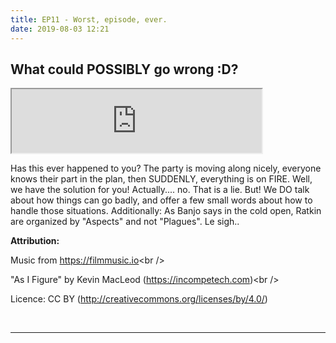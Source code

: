 ```yaml
---
title: EP11 - Worst, episode, ever.
date: 2019-08-03 12:21
---
```


## What could POSSIBLY go wrong :D?

<iframe src="https://anchor.fm/letthediceroll/episodes/EP11---Worst--Episode--Ever-e4r4hq" height="102px" width="400px" frameborder="3" scrolling="no"></iframe>

<p>Has this ever happened to you? The party is moving along nicely, everyone knows their part in the plan, then SUDDENLY, everything is on FIRE. Well, we have the solution for you! Actually.... no. That is a lie. But! We DO talk about how things can go badly, and offer a few small words about how to handle those situations. Additionally: As Banjo says in the cold open, Ratkin are organized by "Aspects" and not "Plagues". Le sigh..</p>
<p><strong>Attribution:</strong></p>
<p>Music from <a href="https://filmmusic.io">https://filmmusic.io</a>&lt;br /&gt;</p>
<p>"As I Figure" by Kevin MacLeod (<a href="https://incompetech.com">https://incompetech.com</a>)&lt;br /&gt;</p>
<p>Licence: CC BY (<a href="http://creativecommons.org/licenses/by/4.0/">http://creativecommons.org/licenses/by/4.0/</a>)</p>
<p><br></p>

***
